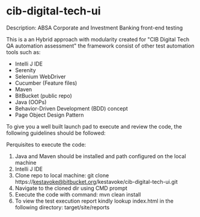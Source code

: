 # cib-digital-tech-ui

Description: ABSA Corporate and Investment Banking front-end testing

This is a an Hybrid approach with modularity created for "CIB Digital Tech QA automation assessment" the framework consist of other test automation tools such as:
- Intelli J IDE
- Serenity
- Selenium WebDriver
- Cucumber (Feature files)
- Maven
- BitBucket (public repo)
- Java (OOPs)
- Behavior-Driven Development (BDD) concept
- Page Object Design Pattern

To give you a well built launch pad to execute and review the code, the following guidelines should be followed:

Perquisites to execute the code:
1. Java  and Maven should be installed and path configured on the local machine
2. Intelli J IDE
3. Clone repo to local machine: git clone https://kestavoke@bitbucket.org/kestavoke/cib-digital-tech-ui.git
4. Navigate to the cloned dir using CMD prompt
5. Execute the code with command: mvn clean install
6. To view the test execution report kindly lookup index.html in the following directory: target/site/reports

